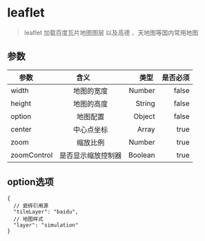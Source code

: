 # leaflet

> leaflet 加载百度瓦片地图图层 以及高德 、天地图等国内常用地图

## 参数

| 参数        | 含义         | 类型  | 是否必须  |
| ----------- |:-------------:| -----:| -----:|
|width| 地图的宽度 | Number | false |
|height| 地图的高度| String | false |
|option| 地图配置| Object | false |
|center| 中心点坐标| Array | true |
|zoom| 缩放比例| Number | true |
|zoomControl| 是否显示缩放控制器| Boolean | true |

## option选项

```
{
  // 瓷砖引用源
  "tileLayer": "baidu",
  // 地图样式
  "layer": "simulation"
}
```
